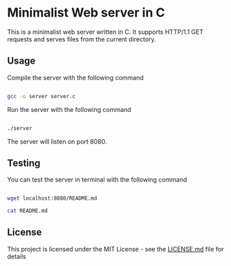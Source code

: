 # Minimalist Web server in C

This is a minimalist web server written in C. It supports HTTP/1.1 GET requests and serves files from the current directory.

## Usage

Compile the server with the following command

```bash

gcc -o server server.c

```

Run the server with the following command

```bash

./server

```

The server will listen on port 8080.

## Testing

You can test the server in terminal with the following command

```bash

wget localhost:8080/README.md

cat README.md

```

## License

This project is licensed under the MIT License - see the [LICENSE.md](LICENSE.md) file for details
